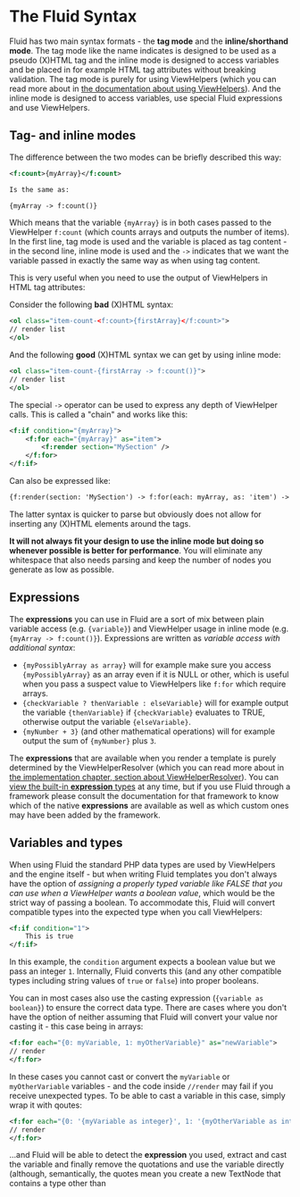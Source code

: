 The Fluid Syntax
================

Fluid has two main syntax formats - the **tag mode** and the **inline/shorthand mode**. The tag mode like the name indicates is
designed to be used as a pseudo (X)HTML tag and the inline mode is designed to access variables and be placed in for example
HTML tag attributes without breaking validation. The tag mode is purely for using ViewHelpers (which you can read more about in
[the documentation about using ViewHelpers](FLUID_VIEWHELPERS.md)). And the inline mode is designed to access variables, use
special Fluid expressions and use ViewHelpers.

Tag- and inline modes
---------------------

The difference between the two modes can be briefly described this way:

```xml
<f:count>{myArray}</f:count>

Is the same as:

{myArray -> f:count()}
```

Which means that the variable `{myArray}` is in both cases passed to the ViewHelper `f:count` (which counts arrays and outputs
the number of items). In the first line, tag mode is used and the variable is placed as tag content - in the second line, inline
mode is used and the `->` indicates that we want the variable passed in exactly the same way as when using tag content.

This is very useful when you need to use the output of ViewHelpers in HTML tag attributes:

Consider the following **bad** (X)HTML syntax:

```xml
<ol class="item-count-<f:count>{firstArray}</f:count>">
// render list
</ol>
```

And the following **good** (X)HTML syntax we can get by using inline mode:

```xml
<ol class="item-count-{firstArray -> f:count()}">
// render list
</ol>
```

The special `->` operator can be used to express any depth of ViewHelper calls. This is called a "chain" and works like this:

```xml
<f:if condition="{myArray}">
    <f:for each="{myArray}" as="item">
        <f:render section="MySection" />
    </f:for>
</f:if>
```

Can also be expressed like:

```xml
{f:render(section: 'MySection') -> f:for(each: myArray, as: 'item') -> f:if(condition: myArray)}
```

The latter syntax is quicker to parse but obviously does not allow for inserting any (X)HTML elements around the tags.

**It will not always fit your design to use the inline mode but doing so whenever possible is better for performance**. You will
eliminate any whitespace that also needs parsing and keep the number of nodes you generate as low as possible.

Expressions
-----------

The **expressions** you can use in Fluid are a sort of mix between plain variable access (e.g. `{variable}`) and ViewHelper usage
in inline mode (e.g. `{myArray -> f:count()}`). Expressions are written as _variable access with additional syntax_:

* `{myPossiblyArray as array}` will for example make sure you access `{myPossiblyArray}` as an array even if it is NULL or other,
  which is useful when you pass a suspect value to ViewHelpers like `f:for` which require arrays.
* `{checkVariable ? thenVariable : elseVariable}` will for example output the variable `{thenVariable}` if `{checkVariable}`
  evaluates to TRUE, otherwise output the variable `{elseVariable}`.
* `{myNumber + 3}` (and other mathematical operations) will for example output the sum of `{myNumber}` plus `3`.

The **expressions** that are available when you render a template is purely determined by the ViewHelperResolver (which you can
read more about in [the implementation chapter, section about ViewHelperResolver](FLUID_IMPLEMENTATION.md#viewhelperresolver)).
You can [view the built-in **expression** types](../src/Core/Parser/SyntaxTree/Expression) at any time, but if you use Fluid
through a framework please consult the documentation for that framework to know which of the native **expressions** are available
as well as which custom ones may have been added by the framework.

Variables and types
-------------------

When using Fluid the standard PHP data types are used by ViewHelpers and the engine itself - but when writing Fluid templates you
don't always have the option of _assigning a properly typed variable like FALSE that you can use when a ViewHelper wants a
boolean value_, which would be the strict way of passing a boolean. To accommodate this, Fluid will convert compatible types into
the expected type when you call ViewHelpers:

```xml
<f:if condition="1">
    This is true
</f:if>
```

In this example, the `condition` argument expects a boolean value but we pass an integer `1`. Internally, Fluid converts this
(and any other compatible types including string values of `true` or `false`) into proper booleans.

You can in most cases also use the casting expression (`{variable as boolean}`) to ensure the correct data type. There are cases
where you don't have the option of neither assuming that Fluid will convert your value nor casting it - this case being in arrays:

```xml
<f:for each="{0: myVariable, 1: myOtherVariable}" as="newVariable">
// render
</f:for>
```

In these cases you cannot cast or convert the `myVariable` or `myOtherVariable` variables - and the code inside `//render` may
fail if you receive unexpected types. To be able to cast a variable in this case, simply wrap it with qoutes:

```xml
<f:for each="{0: '{myVariable as integer}', 1: '{myOtherVariable as integer}'}" as="newVariable">
// render
</f:for>
```

...and Fluid will be able to detect the **expression** you used, extract and cast the variable and finally remove the quotations
and use the variable directly (although, semantically, the quotes mean you create a new TextNode that contains a type other than
